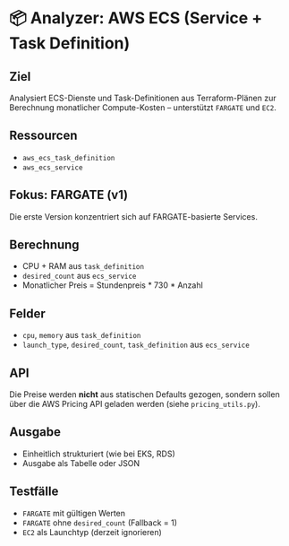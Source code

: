 # 📦 Analyzer: AWS ECS (Service + Task Definition)

## Ziel
Analysiert ECS-Dienste und Task-Definitionen aus Terraform-Plänen zur Berechnung monatlicher Compute-Kosten – unterstützt `FARGATE` und `EC2`.

## Ressourcen
- `aws_ecs_task_definition`
- `aws_ecs_service`

## Fokus: FARGATE (v1)
Die erste Version konzentriert sich auf FARGATE-basierte Services.

## Berechnung
- CPU + RAM aus `task_definition`
- `desired_count` aus `ecs_service`
- Monatlicher Preis = Stundenpreis * 730 * Anzahl

## Felder
- `cpu`, `memory` aus `task_definition`
- `launch_type`, `desired_count`, `task_definition` aus `ecs_service`

## API
Die Preise werden **nicht** aus statischen Defaults gezogen, sondern sollen über die AWS Pricing API geladen werden (siehe `pricing_utils.py`).

## Ausgabe
- Einheitlich strukturiert (wie bei EKS, RDS)
- Ausgabe als Tabelle oder JSON

## Testfälle
- `FARGATE` mit gültigen Werten
- `FARGATE` ohne `desired_count` (Fallback = 1)
- `EC2` als Launchtyp (derzeit ignorieren)